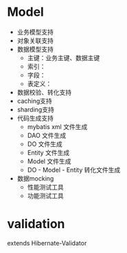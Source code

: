 # Model
* 业务模型支持
* 对象关联支持
* 数据模型支持
    * 主键：业务主键、数据主键
    * 索引：
    * 字段：
    * 表定义：
* 数据校验、转化支持
* caching支持
* sharding支持
* 代码生成支持
    * mybatis xml 文件生成
    * DAO 文件生成
    * DO 文件生成
    * Entity 文件生成
    * Model 文件生成
    * DO - Model - Entity 转化文件生成
* 数据mocking
    * 性能测试工具
    * 功能测试工具

# validation
extends Hibernate-Validator

